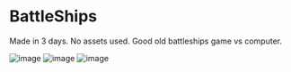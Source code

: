# BattleShips

Made in 3 days. 
No assets used. 
Good old battleships game vs computer.

![image](https://github.com/cpeakdot/BattleShips/assets/56278550/409a8fdb-20cb-44a8-8f0b-689194aa89ec)
![image](https://github.com/cpeakdot/BattleShips/assets/56278550/a5b7beca-3b46-4841-a405-8e4c1d976714)
![image](https://github.com/cpeakdot/BattleShips/assets/56278550/73f39c05-368b-47f8-bf3a-cc7fa7165362)
